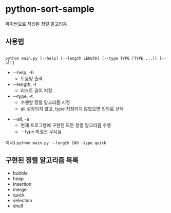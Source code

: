 # python-sort-sample
파이썬으로 작성된 정렬 알고리듬

## 사용법
<code>
python main.py [--help] [--length LENGTH] [--type TYPE [TYPE ...]] [--all]
</code>

* --help, -h
  + 도움말 출력
* --length, -l
  + 리스트 길이 지정
* --type, -t
  + 수행할 정렬 알고리즘 지정
  + all 설정되지 않고, type 지정되지 않았으면 임의로 선택
+ --all, -a
  + 현재 프로그램에 구현된 모든 정렬 알고리즘 수행
  + --type 지정은 무시됨

예시) <code>python main.py --length 100 -type quick</code>

## 구현된 정렬 알고리즘 목록
* bubble
* heap
* insertion
* merge
* quick
* selection
* shell
